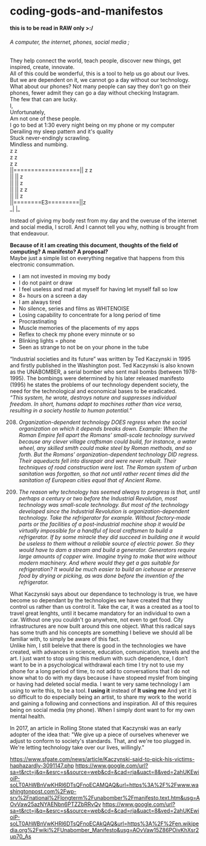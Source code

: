 # coding-gods-and-manifestos
   **this is to be read in RAW only >:/**
   
  <h6> A computer, the internet, phones, social media ;</h6> 
They help connect the world, teach people, discover new things, get inspired, create, innovate.<br>
All of this could be wonderful, this is a tool to help us go about our lives.<br>
But we are dependent on it, we cannot go a day without our technology.<br>
What about our phones? Not many people can say they don’t go on their phones, fewer admit they can go a day without checking Instagram. <br>
The few that can are lucky.<br>
I,<br>
Unfortunately, <br>
Am not one of these people.<br>
I go to bed at 1:30 every night being on my phone or my computer<br>
		Derailing my sleep pattern and it's quality<br>
Stuck never-endingly scrawling.<br>
Mindless and numbing.<br>
				 z  z<br>
		z        z<br>
		                z	z<br>
||===================||  z	    z<br>
||		     ||   z<br>
||		     ||      z<br>
||		     ||	 z       z<br>
||	             ||	   z<br>
||========E3=========||z<br>
        _|   |_<br>

Instead of giving my body rest from my day and the overuse of the internet and social media, I scroll. And I cannot tell you why, nothing is brought from that endeavour.<br>

**Because of it I am creating this document, thoughts of the field of computing? A manifesto? A proposal?**<br>
Maybe just a simple list on everything negative that happens from this electronic consummation.<br>
- I am not invested in moving my body
- I do not paint or draw
- I feel useless and mad at myself for having let myself fall so low
- 8+ hours on a screen a day
- I am always tired
- No silence, series and films as WHITENOISE
- Losing capability to concentrate for a long period of time
- Procrastinating
- Muscle memories of the placements of my apps
- Reflex to check my phone every minnute or so
- Blinking lights = phone
- Seen as strange to not be on your phone in the tube

 
“Industrial societies and its future” was written by Ted Kaczynski in 1995 and firstly published in the Washington post. Ted Kaczynski is also known as the UNABOMBER, a serial bomber who sent mail bombs (between 1978-1995). The bombings were determined by his later released manifesto (1995) he states the problems of our technology dependent society, the need for the technological and economical bases to be eradicated. <br>
*“This system, he wrote, destroys nature and suppresses individual freedom. In short, humans adapt to machines rather than vice versa, resulting in a society hostile to human potential.”*

208. *Organization-dependent technology DOES regress when the social organization on which it depends breaks down. Example: When the Roman Empire fell apart the Romans’ small-scale technology survived because any clever village craftsman could build, for instance, a water wheel, any skilled smith could make steel by Roman methods, and so forth. But the Romans’ organization-dependent technology DID regress. Their aqueducts fell into disrepair and were never rebuilt. Their techniques of road construction were lost. The Roman system of urban sanitation was forgotten, so that not until rather recent times did the sanitation of European cities equal that of Ancient Rome.*

209. *The reason why technology has seemed always to progress is that, until perhaps a century or two before the Industrial Revolution, most technology was small-scale technology. But most of the technology developed since the Industrial Revolution is organization-dependent technology. Take the refrigerator for example. Without factory-made parts or the facilities of a post-industrial machine shop it would be virtually impossible for a handful of local craftsmen to build a refrigerator. If by some miracle they did succeed in building one it would be useless to them without a reliable source of electric power. So they would have to dam a stream and build a generator. Generators require large amounts of copper wire. Imagine trying to make that wire without modern machinery. And where would they get a gas suitable for refrigeration? It would be much easier to build an icehouse or preserve food by drying or picking, as was done before the invention of the refrigerator.*

What Kaczynski says about our dependance to technology is true, we have become so dependant by the technologies we have created that they control us rather than us control it. Take the car, it was a created as a tool to travel great lenghts, until it became mandatory for an individual to own a car. Without one you couldn't go anywhere, not even to get food. City infrastructures are now built around this one object. What this radical says has some truth and his concepts are something I believe we should all be familiar with, to simply be aware of this fact. <br>
Unlike him, I still beleive that there is good in the technologies we have created, with advances in science, education, comunication, travels and the art. I just want to stop using this medium with such dependence, I don’t want to be in a psychological withdrawal each time I try not to use my phone for a long period of time, to not add to conversations that I do not know what to do with my days because i have stopeed myslef from binging or having had deleted social media. I want te very same technology I am using to write this, to be a tool. **I using it** instead of **It using me**
And yet it is so difficult to do especially being an artist, to share my work to the world and gaining a following and connections and inspiration. All of this requires being on social media (my phone). When I simply dont want to for my own mental health.

In 2017, an article in Rolling Stone stated that Kaczynski was an early adopter of the idea that:  "We give up a piece of ourselves whenever we adjust to conform to society's standards. That, and we're too plugged in. We're letting technology take over our lives, willingly."



https://www.sfgate.com/news/article/Kaczynski-said-to-pick-his-victims-haphazardly-3091147.php https://www.google.com/url?sa=t&rct=j&q=&esrc=s&source=web&cd=&cad=rja&uact=8&ved=2ahUKEwioiP-soLT0AhWBnVwKHRl6DTsQFnoECAMQAQ&url=https%3A%2F%2Fwww.washingtonpost.com%2Fwp-srv%2Fnational%2Flongterm%2Funabomber%2Fmanifesto.text.htm&usg=AOvVaw25azNYAENbn6PTZZbRRvQv https://www.google.com/url?sa=t&rct=j&q=&esrc=s&source=web&cd=&cad=rja&uact=8&ved=2ahUKEwioiP-soLT0AhWBnVwKHRl6DTsQFnoECAkQAQ&url=https%3A%2F%2Fen.wikipedia.org%2Fwiki%2FUnabomber_Manifesto&usg=AOvVaw15Z86POivKhXsr2up70_As
